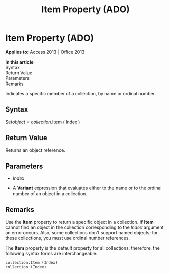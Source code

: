 ﻿---
title: Item Property (ADO)
TOCTitle: Item Property (ADO)
ms:assetid: 793c305f-0e5b-a529-e21f-b7ab0843ed49
ms:mtpsurl: https://msdn.microsoft.com/library/JJ249499(v=office.15)
ms:contentKeyID: 48545767
ms.date: 09/18/2015
mtps_version: v=office.15
---

# Item Property (ADO)


**Applies to**: Access 2013 | Office 2013

**In this article**  
Syntax  
Return Value  
Parameters  
Remarks  

Indicates a specific member of a collection, by name or ordinal number.

## Syntax

Set*object* = *collection*.Item ( Index )

## Return Value

Returns an object reference.

## Parameters

  - *Index*

  - A **Variant** expression that evaluates either to the name or to the ordinal number of an object in a collection.

## Remarks

Use the **Item** property to return a specific object in a collection. If **Item** cannot find an object in the collection corresponding to the *Index* argument, an error occurs. Also, some collections don't support named objects; for these collections, you must use ordinal number references.

The **Item** property is the default property for all collections; therefore, the following syntax forms are interchangeable:

    collection.Item (Index)
    collection (Index)

